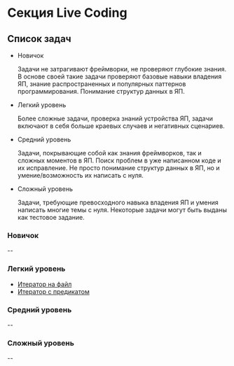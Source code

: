 # Секция Live Coding

## Список задач

* Новичок

    Задачи не затрагивают фреймворки, не проверяют глубокие знания. В основе своей такие задачи проверяют базовые навыки владения ЯП, знание распространенных и популярных паттернов программирования. Понимание структур данных в ЯП.

* Легкий уровень

    Более сложные задачи, проверка знаний устройства ЯП, задачи включают в себя больше краевых случаев и негативных сценариев.

* Средний уровень

    Задачи, покрывающие собой как знания фреймворков, так и сложных моментов в ЯП. Поиск проблем в уже написанном коде и их исправление. Не просто понимание структур данных в ЯП, но и умение/возможность их написать с нуля.

* Сложный уровень

    Задачи, требующие превосходного навыка владения ЯП и умения написать многие темы с нуля. Некоторые задачи могут быть выданы как тестовое задание.

### Новичок

--

### Легкий уровень

* [Итератор на файл](./easy/iterator_file.md)
* [Итератор с предикатом](./easy/iterator_with_predicate.md)

### Средний уровень

--

### Сложный уровень

--
